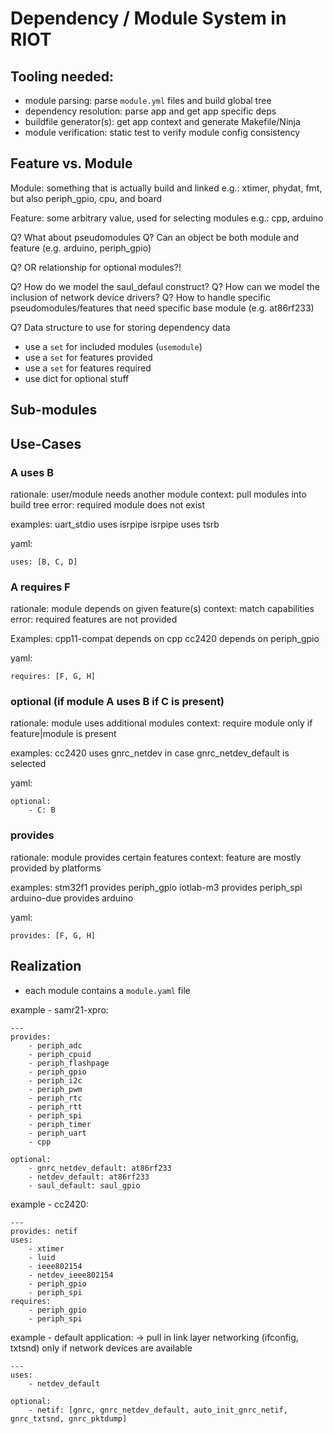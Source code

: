 # Dependency / Module System in RIOT

## Tooling needed:
- module parsing: parse `module.yml` files and build global tree
- dependency resolution: parse app and get app specific deps
- buildfile generator(s): get app context and generate Makefile/Ninja
- module verification: static test to verify module config consistency

## Feature vs. Module

Module: something that is actually build and linked
e.g.: xtimer, phydat, fmt, but also periph_gpio, cpu, and board

Feature: some arbitrary value, used for selecting modules
e.g.: cpp, arduino

Q? What about pseudomodules
Q? Can an object be both module and feature (e.g. arduino, periph_gpio)

Q? OR relationship for optional modules?!

Q? How do we model the saul_defaul construct?
Q? How can we model the inclusion of network device drivers?
Q? How to handle specific pseudomodules/features that need specific base module (e.g. at86rf233)

Q? Data structure to use for storing dependency data
- use a `set` for included modules (`usemodule`)
- use a `set` for features provided
- use a `set` for features required
- use dict for optional stuff

## Sub-modules

## Use-Cases

### A uses B
rationale:  user/module needs another module
context:    pull modules into build tree
error:      required module does not exist

examples:   uart_stdio  uses isrpipe
            isrpipe     uses tsrb

yaml:
```
uses: [B, C, D]
```

### A requires F
rationale:  module depends on given feature(s)
context:    match capabilities
error:      required features are not provided

Examples:   cpp11-compat    depends on cpp
            cc2420          depends on periph_gpio

yaml:
```
requires: [F, G, H]
```

### optional (if module A uses B if C is present)
rationale:  module uses additional modules
context:    require module only if feature|module is present

examples:   cc2420 uses gnrc_netdev in case gnrc_netdev_default is selected

yaml:
```
optional:
    - C: B
```

### provides
rationale:  module provides certain features
context:    feature are mostly provided by platforms

examples:   stm32f1     provides periph_gpio
            iotlab-m3   provides periph_spi
            arduino-due provides arduino

yaml:
```
provides: [F, G, H]
```

## Realization

- each module contains a `module.yaml` file

example - samr21-xpro:
```
---
provides:
    - periph_adc
    - periph_cpuid
    - periph_flashpage
    - periph_gpio
    - periph_i2c
    - periph_pwm
    - periph_rtc
    - periph_rtt
    - periph_spi
    - periph_timer
    - periph_uart
    - cpp

optional:
    - gnrc_netdev_default: at86rf233
    - netdev_default: at86rf233
    - saul_default: saul_gpio
```

example - cc2420:
```
---
provides: netif
uses:
    - xtimer
    - luid
    - ieee802154
    - netdev_ieee802154
    - periph_gpio
    - periph_spi
requires:
    - periph_gpio
    - periph_spi
```

example - default application:
-> pull in link layer networking (ifconfig, txtsnd) only if network devices are
   available
```
---
uses:
    - netdev_default

optional:
    - netif: [gnrc, gnrc_netdev_default, auto_init_gnrc_netif, gnrc_txtsnd, gnrc_pktdump]
```
